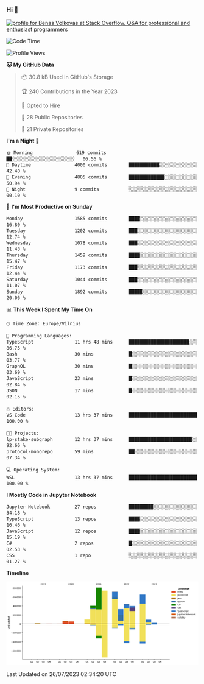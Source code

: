 ### Hi 👋
<a href="https://stackoverflow.com/users/14954249/benas-volkovas"><img src="https://stackoverflow.com/users/flair/14954249.png?theme=dark" width="208" height="58" alt="profile for Benas Volkovas at Stack Overflow, Q&amp;A for professional and enthusiast programmers" title="profile for Benas Volkovas at Stack Overflow, Q&amp;A for professional and enthusiast programmers"></a>

<!--START_SECTION:waka-->
![Code Time](http://img.shields.io/badge/Code%20Time-1%2C515%20hrs%206%20mins-blue)

![Profile Views](http://img.shields.io/badge/Profile%20Views-0-blue)

**🐱 My GitHub Data** 

> 📦 30.8 kB Used in GitHub's Storage 
 > 
> 🏆 240 Contributions in the Year 2023
 > 
> 💼 Opted to Hire
 > 
> 📜 28 Public Repositories 
 > 
> 🔑 21 Private Repositories 
 > 
**I'm a Night 🦉** 

```text
🌞 Morning                619 commits         ██░░░░░░░░░░░░░░░░░░░░░░░   06.56 % 
🌆 Daytime                4000 commits        ███████████░░░░░░░░░░░░░░   42.40 % 
🌃 Evening                4805 commits        █████████████░░░░░░░░░░░░   50.94 % 
🌙 Night                  9 commits           ░░░░░░░░░░░░░░░░░░░░░░░░░   00.10 % 
```
📅 **I'm Most Productive on Sunday** 

```text
Monday                   1585 commits        ████░░░░░░░░░░░░░░░░░░░░░   16.80 % 
Tuesday                  1202 commits        ███░░░░░░░░░░░░░░░░░░░░░░   12.74 % 
Wednesday                1078 commits        ███░░░░░░░░░░░░░░░░░░░░░░   11.43 % 
Thursday                 1459 commits        ████░░░░░░░░░░░░░░░░░░░░░   15.47 % 
Friday                   1173 commits        ███░░░░░░░░░░░░░░░░░░░░░░   12.44 % 
Saturday                 1044 commits        ███░░░░░░░░░░░░░░░░░░░░░░   11.07 % 
Sunday                   1892 commits        █████░░░░░░░░░░░░░░░░░░░░   20.06 % 
```


📊 **This Week I Spent My Time On** 

```text
🕑︎ Time Zone: Europe/Vilnius

💬 Programming Languages: 
TypeScript               11 hrs 48 mins      ██████████████████████░░░   86.75 % 
Bash                     30 mins             █░░░░░░░░░░░░░░░░░░░░░░░░   03.77 % 
GraphQL                  30 mins             █░░░░░░░░░░░░░░░░░░░░░░░░   03.69 % 
JavaScript               23 mins             █░░░░░░░░░░░░░░░░░░░░░░░░   02.84 % 
JSON                     17 mins             █░░░░░░░░░░░░░░░░░░░░░░░░   02.15 % 

🔥 Editors: 
VS Code                  13 hrs 37 mins      █████████████████████████   100.00 % 

🐱‍💻 Projects: 
lp-stake-subgraph        12 hrs 37 mins      ███████████████████████░░   92.66 % 
protocol-monorepo        59 mins             ██░░░░░░░░░░░░░░░░░░░░░░░   07.34 % 

💻 Operating System: 
WSL                      13 hrs 37 mins      █████████████████████████   100.00 % 
```

**I Mostly Code in Jupyter Notebook** 

```text
Jupyter Notebook         27 repos            █████████░░░░░░░░░░░░░░░░   34.18 % 
TypeScript               13 repos            ████░░░░░░░░░░░░░░░░░░░░░   16.46 % 
JavaScript               12 repos            ████░░░░░░░░░░░░░░░░░░░░░   15.19 % 
C#                       2 repos             █░░░░░░░░░░░░░░░░░░░░░░░░   02.53 % 
CSS                      1 repo              ░░░░░░░░░░░░░░░░░░░░░░░░░   01.27 % 
```



**Timeline**

![Lines of Code chart](https://raw.githubusercontent.com/BenasVolkovas/BenasVolkovas/main/assets/bar_graph.png)


 Last Updated on 26/07/2023 02:34:20 UTC
<!--END_SECTION:waka-->

